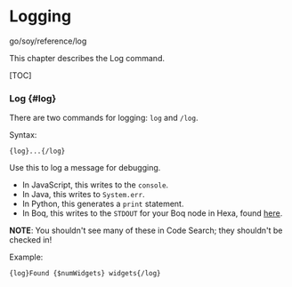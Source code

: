 # Logging

go/soy/reference/log

<!--#include file="commands-blurb-include.md"-->

This chapter describes the Log command.

[TOC]

### Log {#log}

There are two commands for logging: `log` and `/log`.

Syntax:

```soy
{log}...{/log}
```

Use this to log a message for debugging.

*   In JavaScript, this writes to the `console`.
*   In Java, this writes to `System.err`.
*   In Python, this generates a `print` statement.
*   In Boq, this writes to the `STDOUT` for your Boq node in Hexa, found
    [here](http://screen/LVXOgC4jaqB.png).

**NOTE**: You shouldn't see many of these in Code Search; they shouldn't be
checked in!

Example:

```soy
{log}Found {$numWidgets} widgets{/log}
```
